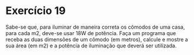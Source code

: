 # Exercício 19

Sabe-se que, para iluminar de maneira correta os cômodos de uma casa, para cada m2, deve-se usar 18W de potência. Faça um programa que receba as duas dimensões de um cômodo (em metros), calcule e mostre a sua área (em m2) e a potência de iluminação que deverá ser utilizada.
